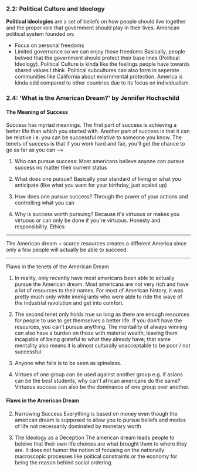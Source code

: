### 2.2: Political Culture and Ideology

**Political ideologies** are a set of beliefs on how people should live together and the proper role that government should play in their lives. American political system founded on:
- Focus on personal freedoms
- Limited governance so we can enjoy those freedoms
Basically, people belived that the government should protect their base lines (Political Ideology). Political Culture is kinda like the feelings people have towards shared values I think. Political subcultures can also form in seperate communities like California about eviornmental protection. America is kinda odd compared to other countries due to its focus on individualism. 

### 2.4: 'What is the American Dream?' by Jennifer Hochschild

#### The Meaning of Success
Success has myriad meanings. The first part of success is achieving a better life than which you started with. Another part of success is that it can be relative i.e. you can be successful relative to someone you know. The tenets of success is that if you work hard and fair, you'll get the chance to go as far as you can -->

1. Who can pursue success:
Most americans believe anyone can pursue success no matter their current status

2. What does one pursue?
Basically your standard of living or what you anticipate (like what you want for your birthday, just scaled up)

3. How does one pursue success?
Through the power of your actions and controlling what you can

4. Why is success worth pursuing?
Because it's virtuous or makes you virtuous or can only be done if you're virtuous. Honesty and responsibility. Ethics

----
The American dream + scarce resources creates a different America since only a few people will actually be able to succeed. 

----
Flaws in the tenets of the American Dream

1. In reality, only recently have most americans been able to actually pursue the American dream. Most americans are not very rich and have a lot of resources to their names. For most of American history, it was pretty much only white immigrants who were able to ride the wave of the industrial revolution and get into comfort. 

2. The second tenet only holds true so long as there are enough resources for people to use to get themselves a better life. If you don't have the resources, you can't pursue anything. The mentaility of always winning can also have a burden on those with material wealth, leaving them incapable of being grateful to what they already have; that same mentality also means it is almost culturally unacceptable to be poor / not successful. 

3. Anyone who fails is to be seen as spineless. 

4. Virtues of one group can be used against another group e.g. if asians can be the best students, why can't african americans do the same? Virtuous success can also be the dominance of one group over another. 

#### Flaws in the American Dream

2. Narrowing Success
Everything is based on money even though the american dream is supposed to allow you to pursue beliefs and modes of life not necessarily dominated by monetary worth

3. The Ideology as a Deception
The american dream leads people to beleive that their own life choices are what brought them to where they are. It does not humor the notion of focusing on the nationally macroscopic processes like poitical constraints or the economy for being the reason behind social ordering. 